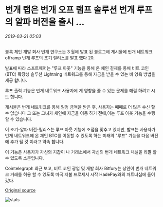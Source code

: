 # 번개 랩은 번개 오프 램프 솔루션 번개 루프의 알파 버전을 출시 ...

###### 2019-03-21 05:03

블록 체인 개발 회사 번개 연구소는 3 월에 발표 된 블로그에 게시물에 번개 네트워크 offramp 번개 루프의 초기 릴리스를 발표 했다 20.

발표에 따라 소프트웨어는 "루프 아웃" 기능을 통해 온 체인 결제를 통해 비트 코인 (BTC) 확장성 솔루션 Lightning 네트워크를 통해 자금을 받을 수 있는 비 양육 방법을 제공 합니다.

루프 출력 기능은 번개 네트워크 사용자에 게 영향을 줄 수 있는 문제를 해결 하려고 시도 합니다.

게시물은 번개 네트워크를 통해 일정 금액을 받은 후, 사용자는 때때로 더 많은 수신 할 수 없습니다 그 또는 그녀가 체인에 자금을 이동 하기 전에,이는 루프 아웃 기능을 수행 할 수 있습니다.

이 초기-알파 버전-릴리스는 루프 아웃 기능에 초점을 맞추고 있지만, 발표는 사용자가 번개 네트워크에 온 체인 BTC를 이동할 수 있도록 하는 미래의 "루프" 기능을 다음 버전에 추가 될 것 이라고 약속 합니다.

이 기능은 사용자가 자신의 지갑이 나 거래소에서 자신의 번개 네트워크 채널을 리필 할 수 있도록 소문입니다.

Cointelegraph 최근 보고, 비트 코인 광업 및 개발 회사 Bitfury는 상인이 번개 네트워크 거래를 허용 할 수 있도록 미국 지불 프로세서 시작 HadePay와의 파트너십에 들어갔다.

[Original source](https://cointelegraph.com/news/lightning-labs-releases-alpha-version-of-lightning-offramp-solution-lightning-loop)

![stats](https://c.statcounter.com/11760860/0/a89fa40b/1/ "stats")